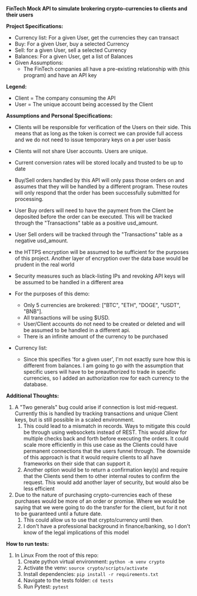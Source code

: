 **FinTech Mock API to simulate brokering crypto-currencies to clients and their users**

**Project Specifications:**

- Currency list: For a given User, get the currencies they can transact    
- Buy: For a given User, buy a selected Currency
- Sell: for a given User, sell a selected Currency
- Balances: For a given User, get a list of Balances
- Given Assumptions:
  - The FinTech companies all have a pre-existing relationship with (this program) and have an API key

**Legend:**

- Client = The company consuming the API
- User = The unique account being accessed by the Client

**Assumptions and Personal Specifications:**

- Clients will be responsible for verification of the Users on their side. This means that as long as the token is correct we can provide full access and we do not need to issue temporary keys on a per user basis
- Clients will not share User accounts. Users are unique.
- Current conversion rates will be stored locally and trusted to be up to date
- Buy/Sell orders handled by this API will only pass those orders on and assumes that they will be handled by a different program. These routes will only respond that the order has been successfully submitted for processing.
- User Buy orders will need to have the payment from the Client be deposited before the order can be executed. This will be tracked through the "Transactions" table as a positive usd\_amount.
- User Sell orders will be tracked through the "Transactions" table as a negative usd\_amount.
- the HTTPS encryption will be assumed to be sufficient for the purposes of this project. Another layer of encryption over the data base would be prudent in the real world
- Security measures such as black-listing IPs and revoking API keys will be assumed to be handled in a different area
- For the purposes of this demo:
  - Only 5 currencies are brokered: ["BTC", "ETH", "DOGE", "USDT", "BNB"].
  - All transactions will be using $USD.
  - User/Client accounts do not need to be created or deleted and will be assumed to be handled in a different api.
  - There is an infinite amount of the currency to be purchased

- Currency list:
  - Since this specifies 'for a given user', I'm not exactly sure how this is different from balances.  I am going to go with the assumption that specific users will have to be preauthorized to trade in specific currencies, so I added an authorization row for each currency to the database.



**Additional Thoughts:**

1. A "Two generals" bug could arise if connection is lost mid-request. Currently this is handled by tracking transactions and unique Client keys, but is still possible in a scaled environment.
   1. This could lead to a mismatch in records. Ways to mitigate this could be through using websockets instead of REST. This would allow for multiple checks back and forth before executing the orders. It could scale more efficiently in this use case as the Clients could have permanent connections that the users funnel through. The downside of this approach is that it would require clients to all have frameworks on their side that can support it.
   1. Another option would be to return a confirmation key(s) and require that the Clients send them to other internal routes to confirm the request. This would add another layer of security, but would also be less efficient
1. Due to the nature of purchasing crypto-currencies each of these purchases would be more of an order or promise. Where we would be saying that we were going to do the transfer for the client, but for it not to be guaranteed until a future date.
   1. This could allow us to use that crypto/currency until then.
   1. I don't have a professional background in finance/banking, so I don't know of the legal implications of this model

**How to run tests:**

1. In Linux From the root of this repo:
   1. Create python virtual environment: `python -m venv crypto`
   1. Activate the venv: `source crypto/scripts/activate`
   1. Install dependencies: `pip install -r requirements.txt`
   1. Navigate to the tests folder: `cd tests`
   1. Run Pytest: `pytest`